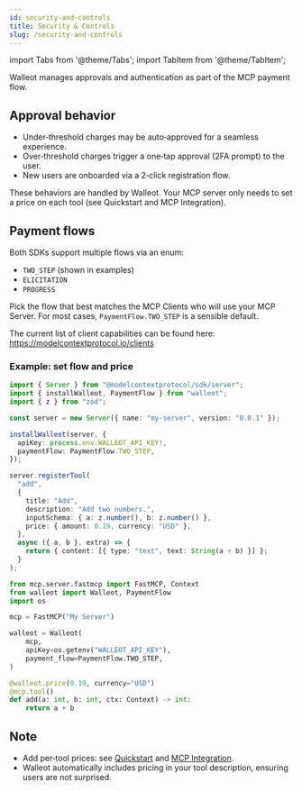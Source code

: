 ```yaml
---
id: security-and-controls
title: Security & Controls
slug: /security-and-controls
---
```


import Tabs from '@theme/Tabs';
import TabItem from '@theme/TabItem';

Walleot manages approvals and authentication as part of the MCP payment flow.

## Approval behavior

- Under‑threshold charges may be auto‑approved for a seamless experience.
- Over‑threshold charges trigger a one‑tap approval (2FA prompt) to the user.
- New users are onboarded via a 2‑click registration flow.

These behaviors are handled by Walleot. Your MCP server only needs to set a price on each tool (see Quickstart and MCP Integration).

## Payment flows

Both SDKs support multiple flows via an enum:

- `TWO_STEP` (shown in examples)
- `ELICITATION`
- `PROGRESS`

Pick the flow that best matches the MCP Clients who will use your MCP Server. For most cases, `PaymentFlow.TWO_STEP` is a sensible default.

The current list of client capabilities can be found here: https://modelcontextprotocol.io/clients


### Example: set flow and price

<Tabs>
<TabItem value="ts" label="Node.js">

```ts
import { Server } from "@modelcontextprotocol/sdk/server";
import { installWalleot, PaymentFlow } from "walleot";
import { z } from "zod";

const server = new Server({ name: "my-server", version: "0.0.1" });

installWalleot(server, {
  apiKey: process.env.WALLEOT_API_KEY!,
  paymentFlow: PaymentFlow.TWO_STEP, 
});

server.registerTool(
  "add",
  {
    title: "Add",
    description: "Add two numbers.",
    inputSchema: { a: z.number(), b: z.number() },
    price: { amount: 0.19, currency: "USD" },
  },
  async ({ a, b }, extra) => {
    return { content: [{ type: "text", text: String(a + b) }] };
  }
);
```

</TabItem>
<TabItem value="py" label="Python">

```python
from mcp.server.fastmcp import FastMCP, Context
from walleot import Walleot, PaymentFlow
import os

mcp = FastMCP("My Server")

walleot = Walleot(
    mcp,
    apiKey=os.getenv("WALLEOT_API_KEY"),
    payment_flow=PaymentFlow.TWO_STEP,
)

@walleot.price(0.19, currency="USD")
@mcp.tool()
def add(a: int, b: int, ctx: Context) -> int:
    return a + b
```

</TabItem>
</Tabs>


## Note

- Add per‑tool prices: see [Quickstart](/quickstart) and [MCP Integration](/integrations/mcp).
- Walleot automatically includes pricing in your tool description, ensuring users are not surprised.

